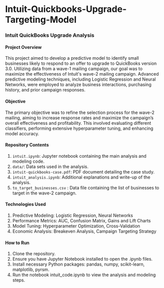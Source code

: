# Intuit-Quickbooks-Upgrade-Targeting-Model

### Intuit QuickBooks Upgrade Analysis

#### Project Overview

This project aimed to develop a predictive model to identify small businesses likely to respond to an offer to upgrade to QuickBooks version 3.0. Utilizing data from a wave-1 mailing campaign, our goal was to maximize the effectiveness of Intuit's wave-2 mailing campaign. Advanced predictive modeling techniques, including Logistic Regression and Neural Networks, were employed to analyze business interactions, purchasing history, and prior campaign responses.

#### Objective

The primary objective was to refine the selection process for the wave-2 mailing, aiming to increase response rates and maximize the campaign’s overall effectiveness and profitability. This involved evaluating different classifiers, performing extensive hyperparameter tuning, and enhancing model accuracy.

#### Repository Contents

1. `intuit.ipynb`: Jupyter notebook containing the main analysis and modeling code.
2. `data/`: Data sets used in the analysis.
3. `intuit-quickbooks-case.pdf`: PDF document detailing the case study.
4. `intuit_analysis.ipynb`: Additional explanations and write-up of the analysis.
5. `to_target_businesses.csv` : Data file containing the list of businesses to target in the wave-2 campaign.

#### Technologies Used

1. Predictive Modeling: Logistic Regression, Neural Networks
2. Performance Metrics: AUC, Confusion Matrix, Gains and Lift Charts
3. Model Tuning: Hyperparameter Optimization, Cross-Validation
4. Economic Analysis: Breakeven Analysis, Campaign Targeting Strategy

#### How to Run

1. Clone the repository.
2. Ensure you have Jupyter Notebook installed to open the .ipynb files.
3. Install necessary Python packages: pandas, numpy, scikit-learn, matplotlib, pyrsm.
4. Run the notebook intuit_code.ipynb to view the analysis and modeling steps.
